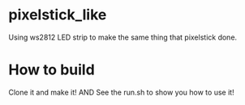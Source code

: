 # pixelstick_like
Using ws2812 LED strip to make the same thing that pixelstick done.

# How to build
Clone it and make it! AND See the run.sh to show you how to use it!
